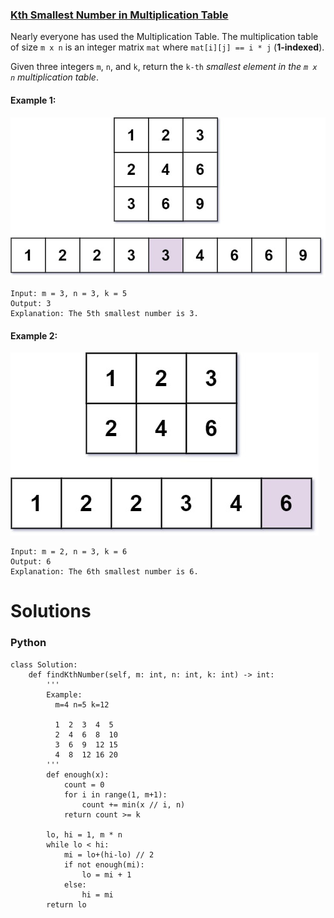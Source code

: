 ### [Kth Smallest Number in Multiplication Table](https://leetcode.com/problems/kth-smallest-number-in-multiplication-table/) <br>

Nearly everyone has used the Multiplication Table. The multiplication table of size `m x n` is an integer matrix `mat` where `mat[i][j] == i * j` (**1-indexed**).

Given three integers `m`, `n`, and `k`, return the `k-th` *smallest element in the `m x n` multiplication table*.


#### Example 1:
<img src="../../../../images/668-multtable1-grid.jpg">

```
Input: m = 3, n = 3, k = 5
Output: 3
Explanation: The 5th smallest number is 3.

```

#### Example 2:
<img src="../../../../images/668-multtable2-grid.jpg">

```
Input: m = 2, n = 3, k = 6
Output: 6
Explanation: The 6th smallest number is 6.

```



# Solutions

### Python
```
class Solution:
    def findKthNumber(self, m: int, n: int, k: int) -> int:
        '''
        Example:
          m=4 n=5 k=12
          
          1  2  3  4  5 
          2  4  6  8  10
          3  6  9  12 15
          4  8  12 16 20        
        '''
        def enough(x):
            count = 0
            for i in range(1, m+1):
                count += min(x // i, n)
            return count >= k

        lo, hi = 1, m * n
        while lo < hi:
            mi = lo+(hi-lo) // 2
            if not enough(mi):
                lo = mi + 1
            else:
                hi = mi
        return lo
    
```
